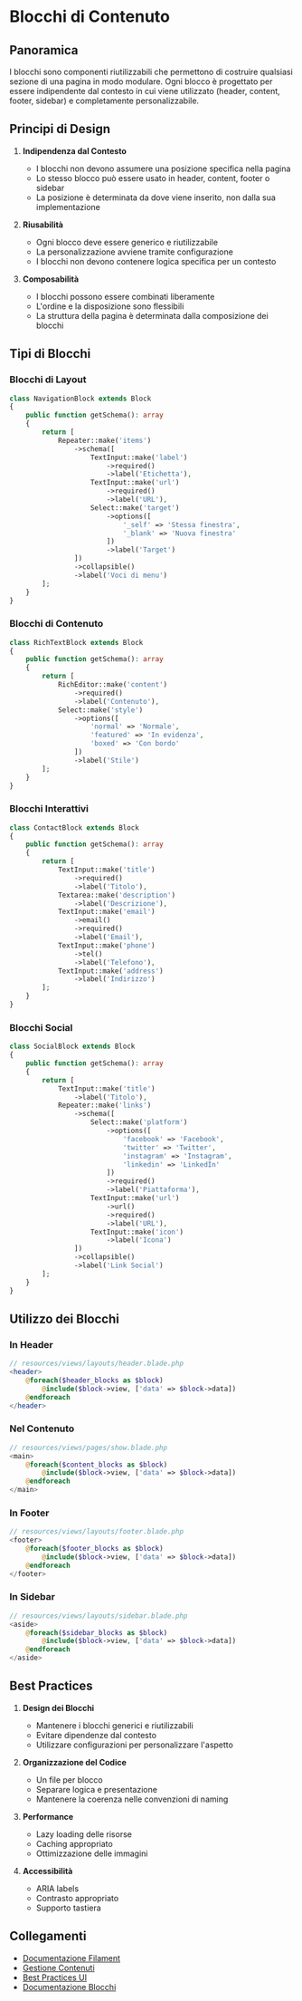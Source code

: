 # Blocchi di Contenuto

## Panoramica
I blocchi sono componenti riutilizzabili che permettono di costruire qualsiasi sezione di una pagina in modo modulare. Ogni blocco è progettato per essere indipendente dal contesto in cui viene utilizzato (header, content, footer, sidebar) e completamente personalizzabile.

## Principi di Design

1. **Indipendenza dal Contesto**
   - I blocchi non devono assumere una posizione specifica nella pagina
   - Lo stesso blocco può essere usato in header, content, footer o sidebar
   - La posizione è determinata da dove viene inserito, non dalla sua implementazione

2. **Riusabilità**
   - Ogni blocco deve essere generico e riutilizzabile
   - La personalizzazione avviene tramite configurazione
   - I blocchi non devono contenere logica specifica per un contesto

3. **Composabilità**
   - I blocchi possono essere combinati liberamente
   - L'ordine e la disposizione sono flessibili
   - La struttura della pagina è determinata dalla composizione dei blocchi

## Tipi di Blocchi

### Blocchi di Layout
```php
class NavigationBlock extends Block
{
    public function getSchema(): array
    {
        return [
            Repeater::make('items')
                ->schema([
                    TextInput::make('label')
                        ->required()
                        ->label('Etichetta'),
                    TextInput::make('url')
                        ->required()
                        ->label('URL'),
                    Select::make('target')
                        ->options([
                            '_self' => 'Stessa finestra',
                            '_blank' => 'Nuova finestra'
                        ])
                        ->label('Target')
                ])
                ->collapsible()
                ->label('Voci di menu')
        ];
    }
}
```

### Blocchi di Contenuto
```php
class RichTextBlock extends Block
{
    public function getSchema(): array
    {
        return [
            RichEditor::make('content')
                ->required()
                ->label('Contenuto'),
            Select::make('style')
                ->options([
                    'normal' => 'Normale',
                    'featured' => 'In evidenza',
                    'boxed' => 'Con bordo'
                ])
                ->label('Stile')
        ];
    }
}
```

### Blocchi Interattivi
```php
class ContactBlock extends Block
{
    public function getSchema(): array
    {
        return [
            TextInput::make('title')
                ->required()
                ->label('Titolo'),
            Textarea::make('description')
                ->label('Descrizione'),
            TextInput::make('email')
                ->email()
                ->required()
                ->label('Email'),
            TextInput::make('phone')
                ->tel()
                ->label('Telefono'),
            TextInput::make('address')
                ->label('Indirizzo')
        ];
    }
}
```

### Blocchi Social
```php
class SocialBlock extends Block
{
    public function getSchema(): array
    {
        return [
            TextInput::make('title')
                ->label('Titolo'),
            Repeater::make('links')
                ->schema([
                    Select::make('platform')
                        ->options([
                            'facebook' => 'Facebook',
                            'twitter' => 'Twitter',
                            'instagram' => 'Instagram',
                            'linkedin' => 'LinkedIn'
                        ])
                        ->required()
                        ->label('Piattaforma'),
                    TextInput::make('url')
                        ->url()
                        ->required()
                        ->label('URL'),
                    TextInput::make('icon')
                        ->label('Icona')
                ])
                ->collapsible()
                ->label('Link Social')
        ];
    }
}
```

## Utilizzo dei Blocchi

### In Header
```php
// resources/views/layouts/header.blade.php
<header>
    @foreach($header_blocks as $block)
        @include($block->view, ['data' => $block->data])
    @endforeach
</header>
```

### Nel Contenuto
```php
// resources/views/pages/show.blade.php
<main>
    @foreach($content_blocks as $block)
        @include($block->view, ['data' => $block->data])
    @endforeach
</main>
```

### In Footer
```php
// resources/views/layouts/footer.blade.php
<footer>
    @foreach($footer_blocks as $block)
        @include($block->view, ['data' => $block->data])
    @endforeach
</footer>
```

### In Sidebar
```php
// resources/views/layouts/sidebar.blade.php
<aside>
    @foreach($sidebar_blocks as $block)
        @include($block->view, ['data' => $block->data])
    @endforeach
</aside>
```

## Best Practices

1. **Design dei Blocchi**
   - Mantenere i blocchi generici e riutilizzabili
   - Evitare dipendenze dal contesto
   - Utilizzare configurazioni per personalizzare l'aspetto

2. **Organizzazione del Codice**
   - Un file per blocco
   - Separare logica e presentazione
   - Mantenere la coerenza nelle convenzioni di naming

3. **Performance**
   - Lazy loading delle risorse
   - Caching appropriato
   - Ottimizzazione delle immagini

4. **Accessibilità**
   - ARIA labels
   - Contrasto appropriato
   - Supporto tastiera

## Collegamenti

- [Documentazione Filament](../filament-resources.md)
- [Gestione Contenuti](../content-storage.md)
- [Best Practices UI](../../UI/project_docs/best-practices.md)
- [Documentazione Blocchi](../../Xot/project_docs/blocks.md) 
